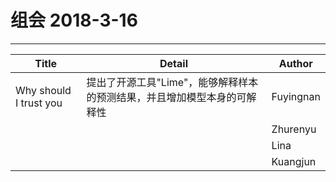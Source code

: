 # 组会 2018-3-16
------------
| Title                  | Detail                                  | Author    |
| ---------------------- | --------------------------------------- | --------- |
| Why should I trust you | 提出了开源工具"Lime"，能够解释样本的预测结果，并且增加模型本身的可解释性 | Fuyingnan |
|                        |                                         | Zhurenyu  |
|                        |                                         | Lina      |
|                        |                                         | Kuangjun  |

